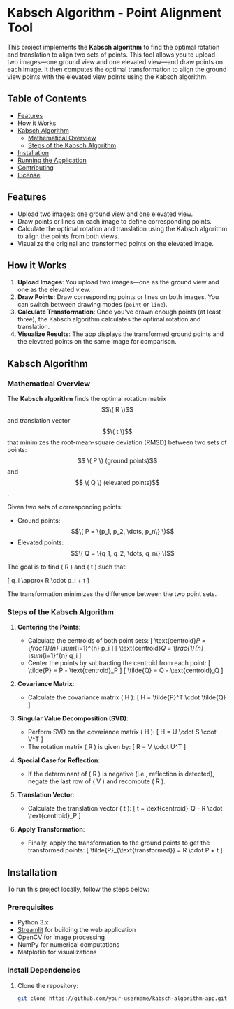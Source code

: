 # Kabsch Algorithm - Point Alignment Tool

This project implements the **Kabsch algorithm** to find the optimal rotation and translation to align two sets of points. This tool allows you to upload two images—one ground view and one elevated view—and draw points on each image. It then computes the optimal transformation to align the ground view points with the elevated view points using the Kabsch algorithm.

## Table of Contents

- [Features](#features)
- [How it Works](#how-it-works)
- [Kabsch Algorithm](#kabsch-algorithm)
  - [Mathematical Overview](#mathematical-overview)
  - [Steps of the Kabsch Algorithm](#steps-of-the-kabsch-algorithm)
- [Installation](#installation)
- [Running the Application](#running-the-application)
- [Contributing](#contributing)
- [License](#license)

## Features

- Upload two images: one ground view and one elevated view.
- Draw points or lines on each image to define corresponding points.
- Calculate the optimal rotation and translation using the Kabsch algorithm to align the points from both views.
- Visualize the original and transformed points on the elevated image.

## How it Works

1. **Upload Images**: You upload two images—one as the ground view and one as the elevated view.
2. **Draw Points**: Draw corresponding points or lines on both images. You can switch between drawing modes (`point` or `line`).
3. **Calculate Transformation**: Once you've drawn enough points (at least three), the Kabsch algorithm calculates the optimal rotation and translation.
4. **Visualize Results**: The app displays the transformed ground points and the elevated points on the same image for comparison.

## Kabsch Algorithm

### Mathematical Overview

The **Kabsch algorithm** finds the optimal rotation matrix $$\( R \)$$and translation vector $$\( t \)$$ that minimizes the root-mean-square deviation (RMSD) between two sets of points:$$ \( P \) (ground points)$$ and$$ \( Q \) (elevated points)$$.

Given two sets of corresponding points:
- Ground points: $$\( P = \{p_1, p_2, \dots, p_n\} \)$$
- Elevated points: $$\( Q = \{q_1, q_2, \dots, q_n\} \)$$

The goal is to find \( R \) and \( t \) such that:

\[
q_i \approx R \cdot p_i + t
\]

The transformation minimizes the difference between the two point sets.

### Steps of the Kabsch Algorithm

1. **Centering the Points**: 
   - Calculate the centroids of both point sets:
     \[
     \text{centroid}_P = \frac{1}{n} \sum_{i=1}^{n} p_i
     \]
     \[
     \text{centroid}_Q = \frac{1}{n} \sum_{i=1}^{n} q_i
     \]
   - Center the points by subtracting the centroid from each point:
     \[
     \tilde{P} = P - \text{centroid}_P
     \]
     \[
     \tilde{Q} = Q - \text{centroid}_Q
     \]

2. **Covariance Matrix**:
   - Calculate the covariance matrix \( H \):
     \[
     H = \tilde{P}^T \cdot \tilde{Q}
     \]

3. **Singular Value Decomposition (SVD)**:
   - Perform SVD on the covariance matrix \( H \):
     \[
     H = U \cdot S \cdot V^T
     \]
   - The rotation matrix \( R \) is given by:
     \[
     R = V \cdot U^T
     \]

4. **Special Case for Reflection**:
   - If the determinant of \( R \) is negative (i.e., reflection is detected), negate the last row of \( V \) and recompute \( R \).

5. **Translation Vector**:
   - Calculate the translation vector \( t \):
     \[
     t = \text{centroid}_Q - R \cdot \text{centroid}_P
     \]

6. **Apply Transformation**:
   - Finally, apply the transformation to the ground points to get the transformed points:
     \[
     \tilde{P}_{\text{transformed}} = R \cdot P + t
     \]

## Installation

To run this project locally, follow the steps below:

### Prerequisites

- Python 3.x
- [Streamlit](https://streamlit.io/) for building the web application
- OpenCV for image processing
- NumPy for numerical computations
- Matplotlib for visualizations

### Install Dependencies

1. Clone the repository:
   ```bash
   git clone https://github.com/your-username/kabsch-algorithm-app.git
